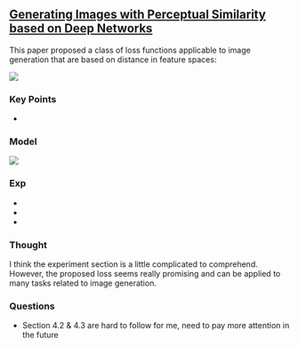 ## [Generating Images with Perceptual Similarity based on Deep Networks]()

This paper proposed a class of loss functions applicable to image generation that are based on distance in feature spaces:

![](https://cloud.githubusercontent.com/assets/7057863/21340329/b809b78a-c6c0-11e6-8e41-2aa264dc84a0.png)

### Key Points
- 

### Model

![](https://cloud.githubusercontent.com/assets/7057863/21340508/0644aa58-c6c2-11e6-8d8d-5338b88a10ce.png)

### Exp

- 
- 
- 

### Thought
I think the experiment section is a little complicated to comprehend. However, the proposed loss seems really promising and can be applied to many tasks related to image generation.

### Questions
- Section 4.2 & 4.3 are hard to follow for me, need to pay more attention in the future
